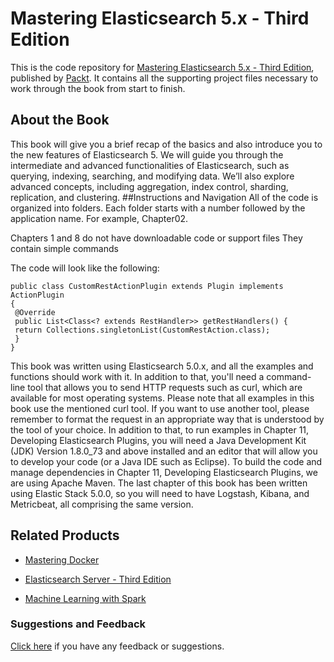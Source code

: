 # Mastering Elasticsearch 5.x - Third Edition
This is the code repository for [Mastering Elasticsearch 5.x - Third Edition](https://www.packtpub.com/big-data-and-business-intelligence/mastering-elasticsearch-50-third-edition?utm_source=github&utm_medium=repository&utm_campaign=9781786460189), published by [Packt](https://www.packtpub.com/?utm_source=github). It contains all the supporting project files necessary to work through the book from start to finish.
## About the Book
This book will give you a brief recap of the basics and also introduce you to the new features of Elasticsearch 5. We will guide you through the intermediate and advanced functionalities of Elasticsearch, such as querying, indexing, searching, and modifying data. We’ll also explore advanced concepts, including aggregation, index control, sharding, replication, and clustering.
##Instructions and Navigation
All of the code is organized into folders. Each folder starts with a number followed by the application name. For example, Chapter02.

Chapters 1 and 8 do not have downloadable code or support files
They contain simple commands

The code will look like the following:
```
public class CustomRestActionPlugin extends Plugin implements ActionPlugin
{
 @Override
 public List<Class<? extends RestHandler>> getRestHandlers() {
 return Collections.singletonList(CustomRestAction.class);
 }
}
```

This book was written using Elasticsearch 5.0.x, and all the examples and functions should work with it. In addition to that, you'll need a command-line tool that allows you to send HTTP requests such as curl, which are available for most operating systems. Please note that all examples in this book use the mentioned curl tool. If you want to use another tool,
please remember to format the request in an appropriate way that is understood by the tool of your choice.
In addition to that, to run examples in Chapter 11, Developing Elasticsearch Plugins, you will need a Java Development Kit (JDK) Version 1.8.0_73 and above installed and an editor that will allow you to develop your code (or a Java IDE such as Eclipse). To build the code and manage dependencies in Chapter 11, Developing Elasticsearch Plugins, we are using Apache Maven.
The last chapter of this book has been written using Elastic Stack 5.0.0, so you will need to have Logstash, Kibana, and Metricbeat, all comprising the same version.

## Related Products
* [Mastering Docker](https://www.packtpub.com/virtualization-and-cloud/mastering-docker?utm_source=github&utm_medium=repository&utm_campaign=9781785287039)

* [Elasticsearch Server - Third Edition](https://www.packtpub.com/big-data-and-business-intelligence/elasticsearch-server-third-edition?utm_source=github&utm_medium=repository&utm_campaign=9781785888816)

* [Machine Learning with Spark](https://www.packtpub.com/big-data-and-business-intelligence/machine-learning-spark?utm_source=github&utm_medium=repository&utm_campaign=9781783288519)

### Suggestions and Feedback
[Click here](https://docs.google.com/forms/d/e/1FAIpQLSe5qwunkGf6PUvzPirPDtuy1Du5Rlzew23UBp2S-P3wB-GcwQ/viewform) if you have any feedback or suggestions.

